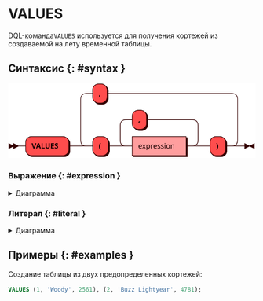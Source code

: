 # VALUES

[DQL](dql.md)-команда`VALUES` используется для получения кортежей из
создаваемой на лету временной таблицы.

## Синтаксис {: #syntax }

![VALUES](../../images/ebnf/values.svg)

### Выражение {: #expression }

<details><summary>Диаграмма</summary><p>
![Expression](../../images/ebnf/expression.svg)
</p></details>

### Литерал {: #literal }

<details><summary>Диаграмма</summary><p>
![Literal](../../images/ebnf/literal.svg)
</p></details>

## Примеры {: #examples }

Создание таблицы из двух предопределенных кортежей:
```sql
VALUES (1, 'Woody', 2561), (2, 'Buzz Lightyear', 4781);
```
